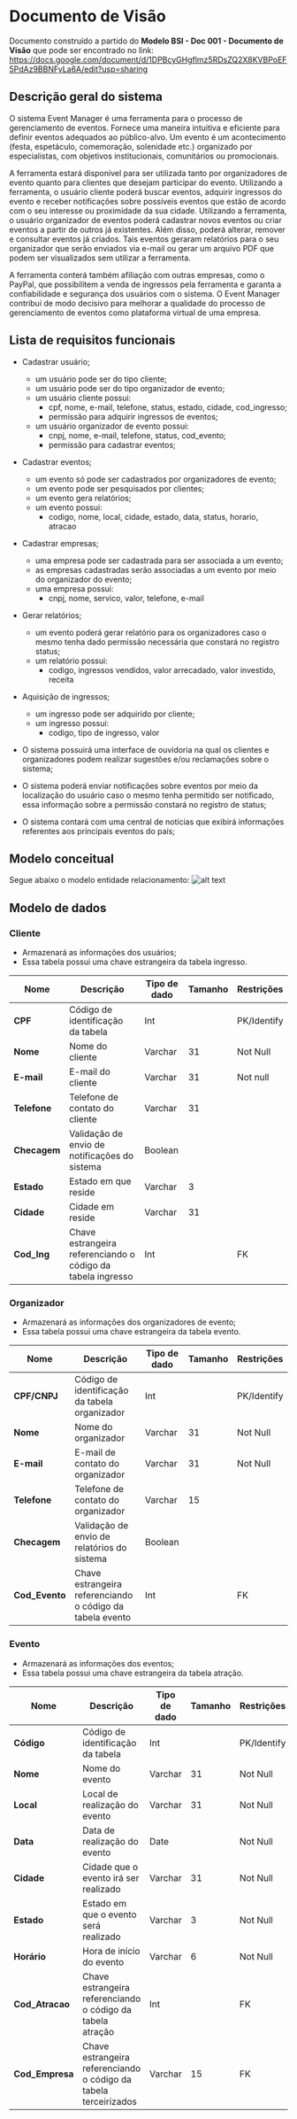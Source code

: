 # Documento de Visão

Documento construído a partido do **Modelo BSI - Doc 001 - Documento de Visão** que pode ser encontrado no 
link: https://docs.google.com/document/d/1DPBcyGHgflmz5RDsZQ2X8KVBPoEF5PdAz9BBNFyLa6A/edit?usp=sharing


## Descrição geral do sistema

O sistema Event Manager é uma ferramenta para o processo de gerenciamento de
eventos. Fornece uma maneira intuitiva e eficiente para definir eventos adequados ao
público-alvo. Um evento é um acontecimento (festa, espetáculo, comemoração, solenidade
etc.) organizado por especialistas, com objetivos institucionais, comunitários ou
promocionais.

A ferramenta estará disponível para ser utilizada tanto por organizadores de evento
quanto para clientes que desejam participar do evento.
Utilizando a ferramenta, o usuário cliente poderá buscar eventos, adquirir ingressos
do evento e receber notificações sobre possíveis eventos que estão de acordo com o seu
interesse ou proximidade da sua cidade.
Utilizando a ferramenta, o usuário organizador de eventos poderá cadastrar novos
eventos ou criar eventos a partir de outros já existentes. Além disso, poderá alterar, remover
e consultar eventos já criados. Tais eventos geraram relatórios para o seu organizador que
serão enviados via e-mail ou gerar um arquivo PDF que podem ser visualizados sem utilizar
a ferramenta.

A ferramenta conterá também afiliação com outras empresas, como o PayPal, que
possibilitem a venda de ingressos pela ferramenta e garanta a confiabilidade e segurança
dos usuários com o sistema. O Event Manager contribui de modo decisivo para melhorar a
qualidade do processo de gerenciamento de eventos como plataforma virtual de uma
empresa.

## Lista de requisitos funcionais

* Cadastrar usuário;
  * um usuário pode ser do tipo cliente;
  * um usuário pode ser do tipo organizador de evento;
  * um usuário cliente possui:
    * cpf, nome, e-mail, telefone, status, estado, cidade, cod_ingresso;
    * permissão para adquirir ingressos de eventos;     
  * um usuário organizador de evento possui:
    * cnpj, nome, e-mail, telefone, status, cod_evento;
    * permissão para cadastrar eventos;
    
* Cadastrar eventos;
  * um evento só pode ser cadastrados por organizadores de evento;
  * um evento pode ser pesquisados por clientes;
  * um evento gera relatórios;
  * um evento possui:
    * codigo, nome, local, cidade, estado, data, status, horario, atracao
    
* Cadastrar empresas;
  * uma empresa pode ser cadastrada para ser associada a um evento;
  * as empresas cadastradas serão associadas a um evento por meio do organizador do evento;
  * uma empresa possui:
    * cnpj, nome, servico, valor, telefone, e-mail

* Gerar relatórios;
  * um evento poderá gerar relatório para os organizadores caso o mesmo tenha dado permissão necessária que constará no registro status;
  * um relatório possui:
    * codigo, ingressos vendidos, valor arrecadado, valor investido, receita
    
* Aquisição de ingressos;    
  * um ingresso pode ser adquirido por cliente;
  * um ingresso possui:
     * codigo, tipo de ingresso, valor
     
* O sistema possuirá uma interface de ouvidoria na qual os clientes e organizadores podem realizar sugestões e/ou
reclamações sobre o sistema;

* O sistema poderá enviar notificações sobre eventos por meio da localização do usuário caso o mesmo tenha permitido
ser notificado, essa informação sobre a permissão constará no registro de status;

* O sistema contará com uma central de notícias que exibirá informações referentes aos principais eventos do país;

 
 ## Modelo conceitual
 
Segue abaixo o modelo entidade relacionamento:
![alt text](https://github.com/eduviictor/event-manager/blob/master/Modelo%20ER%20-%20EventManager.png "Modelo Entidade Relacionamento")
 
 ## Modelo de dados
 ### Cliente
 * Armazenará as informações dos usuários;
 * Essa tabela possui uma chave estrangeira da tabela ingresso.
 
| Nome | Descrição | Tipo de dado | Tamanho | Restrições |
|------|-----------|--------------|---------|------------|
|**CPF**|Código de identificação da tabela|Int| |PK/Identify|
|**Nome**|Nome do cliente|Varchar|31|Not Null|
|**E-mail**|E-mail do cliente|Varchar|31|Not null|
|**Telefone**|Telefone de contato do cliente|Varchar|31| |
|**Checagem**|Validação de envio de notificações do sistema|Boolean| | |
|**Estado**|Estado em que reside|Varchar|3| |
|**Cidade**|Cidade em reside|Varchar|31| |
|**Cod_Ing**|Chave estrangeira referenciando o código da tabela ingresso|Int| |FK|

### Organizador
* Armazenará as informações dos organizadores de evento;
* Essa tabela possui uma chave estrangeira da tabela evento.

| Nome | Descrição | Tipo de dado | Tamanho | Restrições |
|------|-----------|--------------|---------|------------|
|**CPF/CNPJ**|Código de identificação da tabela organizador|Int| |PK/Identify|
|**Nome**|Nome do organizador|Varchar|31|Not Null|
|**E-mail**|E-mail de contato do organizador|Varchar|31|Not Null|
|**Telefone**|Telefone de contato do organizador|Varchar|15| |
|**Checagem**|Validação de envio de relatórios do sistema|Boolean| | |
|**Cod_Evento**|Chave estrangeira referenciando o código da tabela evento|Int| |FK|

### Evento
* Armazenará as informações dos eventos;
* Essa tabela possui uma chave estrangeira da tabela atração.

| Nome | Descrição | Tipo de dado | Tamanho | Restrições |
|------|-----------|--------------|---------|------------|
|**Código**|Código de identificação da tabela|Int| |PK/Identify|
|**Nome**|Nome do evento|Varchar|31|Not Null|
|**Local**|Local de realização do evento|Varchar|31|Not Null|
|**Data**|Data de realização do evento|Date| |Not Null|
|**Cidade**|Cidade que o evento irá ser realizado|Varchar|31|Not Null|
|**Estado**|Estado em que o evento será realizado|Varchar|3|Not Null|
|**Horário**|Hora de início do evento|Varchar|6|Not Null|
|**Cod_Atracao**|Chave estrangeira referenciando o código da tabela atração|Int| |FK|
|**Cod_Empresa**|Chave estrangeira referenciando o código da tabela terceirizados|Varchar|15|FK|
